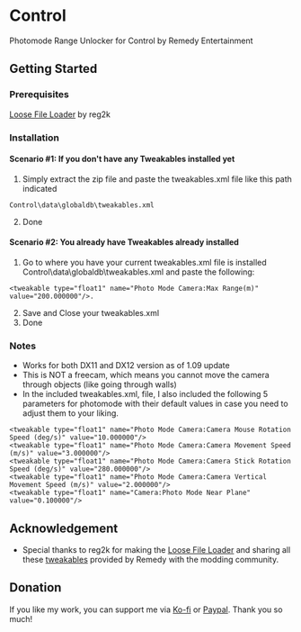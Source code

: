 # Control
Photomode Range Unlocker for Control by Remedy Entertainment

## Getting Started
### Prerequisites
[Loose File Loader](https://www.nexusmods.com/control/mods/11) by reg2k

### Installation
#### Scenario #1: If you don't have any Tweakables installed yet
1. Simply extract the zip file and paste the tweakables.xml file like this path indicated 
```
Control\data\globaldb\tweakables.xml
```
2. Done

#### Scenario #2: You already have Tweakables already installed
1. Go to where you have your current tweakables.xml file is installed Control\data\globaldb\tweakables.xml and paste the following: 
```
<tweakable type="float1" name="Photo Mode Camera:Max Range(m)" value="200.000000"/>.
```
2. Save and Close your tweakables.xml
3. Done

### Notes
- Works for both DX11 and DX12 version as of 1.09 update
- This is NOT a freecam, which means you cannot move the camera through objects (like going through walls)
- In the included tweakables.xml, file, I also included the following 5 parameters for photomode with their default values in case you need to adjust them to your liking.
```
<tweakable type="float1" name="Photo Mode Camera:Camera Mouse Rotation Speed (deg/s)" value="10.000000"/>
<tweakable type="float1" name="Photo Mode Camera:Camera Movement Speed (m/s)" value="3.000000"/>
<tweakable type="float1" name="Photo Mode Camera:Camera Stick Rotation Speed (deg/s)" value="280.000000"/>
<tweakable type="float1" name="Photo Mode Camera:Camera Vertical Movement Speed (m/s)" value="2.000000"/>
<tweakable type="float1" name="Camera:Photo Mode Near Plane" value="0.100000"/>
```

## Acknowledgement
* Special thanks to reg2k for making the [Loose File Loader](https://www.nexusmods.com/control/mods/11) and sharing all these [tweakables](https://www.nexusmods.com/control/mods/14) provided by Remedy with the modding community.

## Donation
If you like my work, you can support me via [Ko-fi](https://ko-fi.com/ilikedetectives) or [Paypal](https://www.paypal.com/paypalme2/colin9999). Thank you so much!

